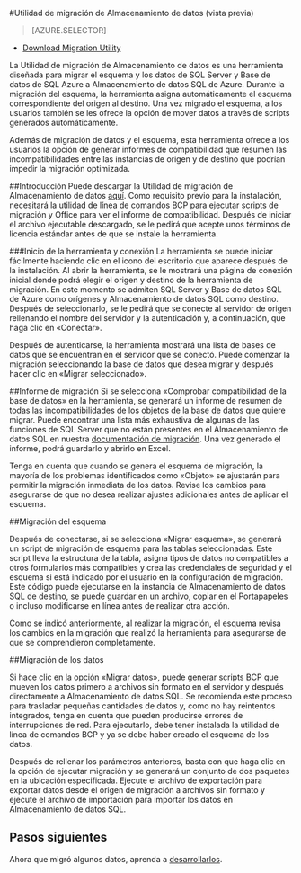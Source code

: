 <properties
   pageTitle="Migración: Utilidad de migración de Almacenamiento de datos | Microsoft Azure"
   description="Migración a Almacenamiento de datos SQL"
   services="sql-data-warehouse"
   documentationCenter="NA"
   authors="lodipalm"
   manager="barbkess"
   editor=""/>

<tags
   ms.service="sql-data-warehouse"
   ms.devlang="NA"
   ms.topic="article"
   ms.tgt_pltfrm="NA"
   ms.workload="data-services"
   ms.date="01/04/2016"
   ms.author="lodipalm"/>


#Utilidad de migración de Almacenamiento de datos (vista previa)

> [AZURE.SELECTOR]
- [Download Migration Utility](https://migrhoststorage.blob.core.windows.net/sqldwsample/DataWarehouseMigrationUtility.zip)

La Utilidad de migración de Almacenamiento de datos es una herramienta diseñada para migrar el esquema y los datos de SQL Server y Base de datos de SQL Azure a Almacenamiento de datos SQL de Azure. Durante la migración del esquema, la herramienta asigna automáticamente el esquema correspondiente del origen al destino. Una vez migrado el esquema, a los usuarios también se les ofrece la opción de mover datos a través de scripts generados automáticamente.

Además de migración de datos y el esquema, esta herramienta ofrece a los usuarios la opción de generar informes de compatibilidad que resumen las incompatibilidades entre las instancias de origen y de destino que podrían impedir la migración optimizada.

##Introducción
Puede descargar la Utilidad de migración de Almacenamiento de datos [aquí][]. Como requisito previo para la instalación, necesitará la utilidad de línea de comandos BCP para ejecutar scripts de migración y Office para ver el informe de compatibilidad. Después de iniciar el archivo ejecutable descargado, se le pedirá que acepte unos términos de licencia estándar antes de que se instale la herramienta.

###Inicio de la herramienta y conexión
La herramienta se puede iniciar fácilmente haciendo clic en el icono del escritorio que aparece después de la instalación. Al abrir la herramienta, se le mostrará una página de conexión inicial donde podrá elegir el origen y destino de la herramienta de migración. En este momento se admiten SQL Server y Base de datos SQL de Azure como orígenes y Almacenamiento de datos SQL como destino. Después de seleccionarlo, se le pedirá que se conecte al servidor de origen rellenando el nombre del servidor y la autenticación y, a continuación, que haga clic en «Conectar».
 
Después de autenticarse, la herramienta mostrará una lista de bases de datos que se encuentran en el servidor que se conectó. Puede comenzar la migración seleccionando la base de datos que desea migrar y después hacer clic en «Migrar seleccionado».
 
##Informe de migración
Si se selecciona «Comprobar compatibilidad de la base de datos» en la herramienta, se generará un informe de resumen de todas las incompatibilidades de los objetos de la base de datos que quiere migrar. Puede encontrar una lista más exhaustiva de algunas de las funciones de SQL Server que no están presentes en el Almacenamiento de datos SQL en nuestra [documentación de migración][]. Una vez generado el informe, podrá guardarlo y abrirlo en Excel.

Tenga en cuenta que cuando se genera el esquema de migración, la mayoría de los problemas identificados como «Objeto» se ajustarán para permitir la migración inmediata de los datos. Revise los cambios para asegurarse de que no desea realizar ajustes adicionales antes de aplicar el esquema.

##Migración del esquema

Después de conectarse, si se selecciona «Migrar esquema», se generará un script de migración de esquema para las tablas seleccionadas. Este script lleva la estructura de la tabla, asigna tipos de datos no compatibles a otros formularios más compatibles y crea las credenciales de seguridad y el esquema si está indicado por el usuario en la configuración de migración. Este código puede ejecutarse en la instancia de Almacenamiento de datos SQL de destino, se puede guardar en un archivo, copiar en el Portapapeles o incluso modificarse en línea antes de realizar otra acción.
 
Como se indicó anteriormente, al realizar la migración, el esquema revisa los cambios en la migración que realizó la herramienta para asegurarse de que se comprendieron completamente.

##Migración de los datos

Si hace clic en la opción «Migrar datos», puede generar scripts BCP que mueven los datos primero a archivos sin formato en el servidor y después directamente a Almacenamiento de datos SQL. Se recomienda este proceso para trasladar pequeñas cantidades de datos y, como no hay reintentos integrados, tenga en cuenta que pueden producirse errores de interrupciones de red. Para ejecutarlo, debe tener instalada la utilidad de línea de comandos BCP y ya se debe haber creado el esquema de los datos.
 
Después de rellenar los parámetros anteriores, basta con que haga clic en la opción de ejecutar migración y se generará un conjunto de dos paquetes en la ubicación especificada. Ejecute el archivo de exportación para exportar datos desde el origen de migración a archivos sin formato y ejecute el archivo de importación para importar los datos en Almacenamiento de datos SQL.

## Pasos siguientes
Ahora que migró algunos datos, aprenda a [desarrollarlos][].

<!--Image references-->

<!--Article references-->
[documentación de migración]: https://azure.microsoft.com/es-ES/documentation/articles/sql-data-warehouse-overview-migrate/
[desarrollarlos]: https://azure.microsoft.com/es-ES/documentation/articles/sql-data-warehouse-overview-develop/
[aquí]: https://migrhoststorage.blob.core.windows.net/sqldwsample/DataWarehouseMigrationUtility.zip

<!---HONumber=AcomDC_0107_2016-->